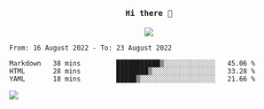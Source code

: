 <h4 align="center"><samp> Hi there 👋  </samp></h4>

<p align="center">
  
  <a href="https://github.com/bznick98">
    <img align="center" src="https://github-readme-stats.vercel.app/api?username=bznick98&&count_private=true&hide=issues,prs,contribs&show_icons=true&theme=gruvbox" />
  </a>
  
  <!--START_SECTION:waka-->

```text
From: 16 August 2022 - To: 23 August 2022

Markdown   38 mins         ███████████▒░░░░░░░░░░░░░   45.06 %
HTML       28 mins         ████████▒░░░░░░░░░░░░░░░░   33.28 %
YAML       18 mins         █████▒░░░░░░░░░░░░░░░░░░░   21.66 %
```

<!--END_SECTION:waka-->
  
 
</p>

![](https://visitor-badge.glitch.me/badge?page_id=bznick98.bznick98)
